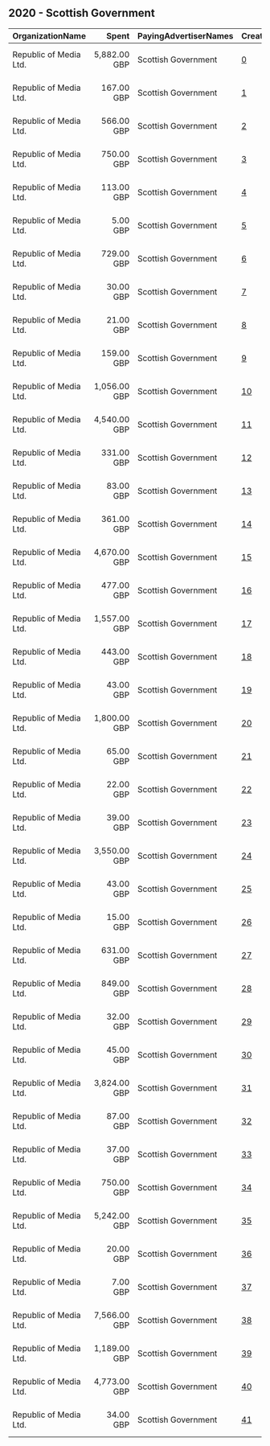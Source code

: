 ## 2020 - Scottish Government 
|OrganizationName|Spent|PayingAdvertiserNames|CreativeUrls|Impressions|Genders|AgeBrackets|CountryCodes|BillingAddresses|CandidateBallotInformation|
|:---|---:|:---|:---|---:|:---|:---|:---|:---|:---|
|Republic of Media Ltd.|5,882.00 GBP|Scottish Government|[0](https://www.snap.com/political-ads/asset/d5605f50bacf19634abab7db7edae41c8d8d37debd3a829dd69fddc67a8fc561?mediaType=mp4)|2,489,092||17-|united kingdom|"4th Floor, Nova House,Edinburgh,EH3 9QQ,GB"||
|Republic of Media Ltd.|167.00 GBP|Scottish Government|[1](https://www.snap.com/political-ads/asset/800b02b27315d0ebf304bebe06f7f386b4675a35103d3dfa5b884c1be3bf720b?mediaType=mp4)|161,893||16-24|united kingdom|"4th Floor, Nova House,Edinburgh,EH3 9QQ,GB"||
|Republic of Media Ltd.|566.00 GBP|Scottish Government|[2](https://www.snap.com/political-ads/asset/310399d0400ba05f43d6350cb99d821e4d490597f875c3d1211be21031ce89bb?mediaType=jpg)|320,950||16-24|united kingdom|"4th Floor, Nova House,Edinburgh,EH3 9QQ,GB"||
|Republic of Media Ltd.|750.00 GBP|Scottish Government|[3](https://www.snap.com/political-ads/asset/0966caef4542094b5087b98afb2d6bae36593158ffbe1897e8aec42bcd320a96?mediaType=mp4)|359,129|MALE|20-25|united kingdom|"4th Floor, Nova House,Edinburgh,EH3 9QQ,GB"||
|Republic of Media Ltd.|113.00 GBP|Scottish Government|[4](https://www.snap.com/political-ads/asset/24a45137624719f625e2cd67680a3ca1b9a674230a78e46f2a26ae448f429fbc?mediaType=mp4)|79,024||18-24|united kingdom|"4th Floor, Nova House,Edinburgh,EH3 9QQ,GB"||
|Republic of Media Ltd.|5.00 GBP|Scottish Government|[5](https://www.snap.com/political-ads/asset/e2fdd5d70bcf74e1a528653963c793dc82da466aaec74682f477970d0dceca58?mediaType=mp4)|4,999||16-24|united kingdom|"4th Floor, Nova House,Edinburgh,EH3 9QQ,GB"||
|Republic of Media Ltd.|729.00 GBP|Scottish Government|[6](https://www.snap.com/political-ads/asset/887bfb4d07e6fd6e3823afd8cabcb34a9170e624faed280ac5f74a4644f8178b?mediaType=jpg)|388,501||16-24|united kingdom|"4th Floor, Nova House,Edinburgh,EH3 9QQ,GB"||
|Republic of Media Ltd.|30.00 GBP|Scottish Government|[7](https://www.snap.com/political-ads/asset/f3304d07368f974514633f79367120f870bbe03c14438f8cb82fb1c2d71fa204?mediaType=mp4)|27,551||16-24|united kingdom|"4th Floor, Nova House,Edinburgh,EH3 9QQ,GB"||
|Republic of Media Ltd.|21.00 GBP|Scottish Government|[8](https://www.snap.com/political-ads/asset/bfb77fac02bd08c5752ffd60e78be968962a73766c05a47525973025791a9155?mediaType=mp4)|20,882||16-24|united kingdom|"4th Floor, Nova House,Edinburgh,EH3 9QQ,GB"||
|Republic of Media Ltd.|159.00 GBP|Scottish Government|[9](https://www.snap.com/political-ads/asset/caadfaedaecb6ed245b67c9a6443c6175046e5ab0229677fbd4749bcf57f50f2?mediaType=mp4)|90,110||18-40|united kingdom|"4th Floor, Nova House,Edinburgh,EH3 9QQ,GB"||
|Republic of Media Ltd.|1,056.00 GBP|Scottish Government|[10](https://www.snap.com/political-ads/asset/6395224f5353c87b9dd6369e253ba43841286d3701e2d4a54f15910d321ed65f?mediaType=mp4)|533,653||18-40|united kingdom|"4th Floor, Nova House,Edinburgh,EH3 9QQ,GB"||
|Republic of Media Ltd.|4,540.00 GBP|Scottish Government|[11](https://www.snap.com/political-ads/asset/788b8c2aa5259bc3873428bedb41935c3de19669416a3a17de2af865a910f33c?mediaType=mp4)|2,837,201||16-24|united kingdom|"4th Floor, Nova House,Edinburgh,EH3 9QQ,GB"||
|Republic of Media Ltd.|331.00 GBP|Scottish Government|[12](https://www.snap.com/political-ads/asset/ebba17f980e16420fa9f211c2fd82e83af50066c40af3bf650fdd0431f952725?mediaType=mp4)|131,902||18-24|united kingdom|"4th Floor, Nova House,Edinburgh,EH3 9QQ,GB"||
|Republic of Media Ltd.|83.00 GBP|Scottish Government|[13](https://www.snap.com/political-ads/asset/55ad1d741572e14a3f28ef70bcc952e7ef2db8b24a8460f71437d542b076d2fb?mediaType=mp4)|71,447||16-24|united kingdom|"4th Floor, Nova House,Edinburgh,EH3 9QQ,GB"||
|Republic of Media Ltd.|361.00 GBP|Scottish Government|[14](https://www.snap.com/political-ads/asset/1ebf47a1ecf682373517512f3d2fd7f82c525c9f6e4b45cf3648c64119c739a5?mediaType=mp4)|217,219||18-24|united kingdom|"4th Floor, Nova House,Edinburgh,EH3 9QQ,GB"||
|Republic of Media Ltd.|4,670.00 GBP|Scottish Government|[15](https://www.snap.com/political-ads/asset/4ecb92db8c069319cdf82dc844242f96f808ed69d39cc9c1d004c5743450a9b5?mediaType=mp4)|2,790,486||17-|united kingdom|"4th Floor, Nova House,Edinburgh,EH3 9QQ,GB"||
|Republic of Media Ltd.|477.00 GBP|Scottish Government|[16](https://www.snap.com/political-ads/asset/8936b3974eaab0988f2bfa69d58f42228382fc1e5b470e595f17013828c6a56d?mediaType=jpg)|266,202||16-24|united kingdom|"4th Floor, Nova House,Edinburgh,EH3 9QQ,GB"||
|Republic of Media Ltd.|1,557.00 GBP|Scottish Government|[17](https://www.snap.com/political-ads/asset/717f834db993861f7a5299ca29ae966aea5b61bd2eee25d430922054b29c65b3?mediaType=mp4)|1,285,782||16-25|united kingdom|"4th Floor, Nova House,Edinburgh,EH3 9QQ,GB"||
|Republic of Media Ltd.|443.00 GBP|Scottish Government|[18](https://www.snap.com/political-ads/asset/a9a605b77715c86c53ec00f6fb5b9d6e879b9f941f3dcc55c839ebcfcbd83595?mediaType=mp4)|297,942||16-24|united kingdom|"4th Floor, Nova House,Edinburgh,EH3 9QQ,GB"||
|Republic of Media Ltd.|43.00 GBP|Scottish Government|[19](https://www.snap.com/political-ads/asset/5e1556a4a8569630b95491041d7f5ef045340bc1f4d5f83df022be898147eaf2?mediaType=mp4)|36,291||16-24|united kingdom|"4th Floor, Nova House,Edinburgh,EH3 9QQ,GB"||
|Republic of Media Ltd.|1,800.00 GBP|Scottish Government|[20](https://www.snap.com/political-ads/asset/75fdef7aba2a3c75a094597a889c7f8a79c70daa223fcf8384254b53bc7af004?mediaType=jpg)|1,001,264||18-24|united kingdom|"4th Floor, Nova House,Edinburgh,EH3 9QQ,GB"||
|Republic of Media Ltd.|65.00 GBP|Scottish Government|[21](https://www.snap.com/political-ads/asset/a9847014cd148a6155069ac24fb32fdc8f3892091c953341535f465ac32e51b5?mediaType=mp4)|76,473||16-24|united kingdom|"4th Floor, Nova House,Edinburgh,EH3 9QQ,GB"||
|Republic of Media Ltd.|22.00 GBP|Scottish Government|[22](https://www.snap.com/political-ads/asset/7937f7d29800b6bad400ba6ae1b0f05db756a0dcc240e53311596aff63654d8b?mediaType=mp4)|20,253||16-24|united kingdom|"4th Floor, Nova House,Edinburgh,EH3 9QQ,GB"||
|Republic of Media Ltd.|39.00 GBP|Scottish Government|[23](https://www.snap.com/political-ads/asset/688ef2c9958b348fc75dc0e7efa061cc9a54fb08d30b656bce35729249a4c6cf?mediaType=mp4)|46,442||16-24|united kingdom|"4th Floor, Nova House,Edinburgh,EH3 9QQ,GB"||
|Republic of Media Ltd.|3,550.00 GBP|Scottish Government|[24](https://www.snap.com/political-ads/asset/fd81256c63817f405b3b7c91092c00e5de1891c7359849c074cbfaf1bff2c4c1?mediaType=mp4)|1,575,699||17-|united kingdom|"4th Floor, Nova House,Edinburgh,EH3 9QQ,GB"||
|Republic of Media Ltd.|43.00 GBP|Scottish Government|[25](https://www.snap.com/political-ads/asset/44a0cb2344d8f4882c5ea4d29d9330650c3f0e5109a52bc1a9e89a96fc6daa5f?mediaType=mp4)|33,774||16-24|united kingdom|"4th Floor, Nova House,Edinburgh,EH3 9QQ,GB"||
|Republic of Media Ltd.|15.00 GBP|Scottish Government|[26](https://www.snap.com/political-ads/asset/9cad6b01a7b9b8cdcdd0969278ba06f8347e12c119858baf87e3d07033ff4d1c?mediaType=mp4)|11,956||16-24|united kingdom|"4th Floor, Nova House,Edinburgh,EH3 9QQ,GB"||
|Republic of Media Ltd.|631.00 GBP|Scottish Government|[27](https://www.snap.com/political-ads/asset/d571c78de98a7239827c65b28cd3906488fc7dc1e64def96130cdb66d9a8eca0?mediaType=mp4)|330,055||16-24|united kingdom|"4th Floor, Nova House,Edinburgh,EH3 9QQ,GB"||
|Republic of Media Ltd.|849.00 GBP|Scottish Government|[28](https://www.snap.com/political-ads/asset/1872e69bc5dbb97d3895fd54d6cbdb7168763e358da18af5028ccf8babf1eef8?mediaType=mp4)|562,400||16-24|united kingdom|"4th Floor, Nova House,Edinburgh,EH3 9QQ,GB"||
|Republic of Media Ltd.|32.00 GBP|Scottish Government|[29](https://www.snap.com/political-ads/asset/1ec34c34282cf6fd00dbbf43a21f8f57ea9d8548b56735fee0fe7d7d87d0cda2?mediaType=mp4)|34,883||16-24|united kingdom|"4th Floor, Nova House,Edinburgh,EH3 9QQ,GB"||
|Republic of Media Ltd.|45.00 GBP|Scottish Government|[30](https://www.snap.com/political-ads/asset/f3ba1c9d2c3b0435066ccb616d97d0ad1c12e6a696e4fba9d859298e1495bf3d?mediaType=mp4)|30,536||18-24|united kingdom|"4th Floor, Nova House,Edinburgh,EH3 9QQ,GB"||
|Republic of Media Ltd.|3,824.00 GBP|Scottish Government|[31](https://www.snap.com/political-ads/asset/df521e601a89fdf7d69bf09ab61090dc22300a474f4aad8136ddf9f6827d036b?mediaType=mp4)|1,893,734||17-|united kingdom|"4th Floor, Nova House,Edinburgh,EH3 9QQ,GB"||
|Republic of Media Ltd.|87.00 GBP|Scottish Government|[32](https://www.snap.com/political-ads/asset/ff4d5cde46f1b003a0c8834014bdafe92838db9518b1496908b9c96bd8f1aeae?mediaType=mp4)|91,581||16-24|united kingdom|"4th Floor, Nova House,Edinburgh,EH3 9QQ,GB"||
|Republic of Media Ltd.|37.00 GBP|Scottish Government|[33](https://www.snap.com/political-ads/asset/788b8c2aa5259bc3873428bedb41935c3de19669416a3a17de2af865a910f33c?mediaType=mp4)|26,107||16-24|united kingdom|"4th Floor, Nova House,Edinburgh,EH3 9QQ,GB"||
|Republic of Media Ltd.|750.00 GBP|Scottish Government|[34](https://www.snap.com/political-ads/asset/4262635947e43de9a20ffb7ef361f0435d66e5eed05a2552a8b79c5823cb4c6e?mediaType=mp4)|465,971|MALE|20-25|united kingdom|"4th Floor, Nova House,Edinburgh,EH3 9QQ,GB"||
|Republic of Media Ltd.|5,242.00 GBP|Scottish Government|[35](https://www.snap.com/political-ads/asset/173304dee2813e8ea783a7d8f86d8897eddbe27012c326186f4c327f2e2b90a0?mediaType=mp4)|1,726,298||17-|united kingdom|"4th Floor, Nova House,Edinburgh,EH3 9QQ,GB"||
|Republic of Media Ltd.|20.00 GBP|Scottish Government|[36](https://www.snap.com/political-ads/asset/4153728ebe3881cf2624b3e51b6e07021cf929884edfedc736ed079a0e38429e?mediaType=mp4)|23,745||16-24|united kingdom|"4th Floor, Nova House,Edinburgh,EH3 9QQ,GB"||
|Republic of Media Ltd.|7.00 GBP|Scottish Government|[37](https://www.snap.com/political-ads/asset/e7800a884d7161d253637340b1bfde891d5e47c94d64db3bce506b2f12dbf290?mediaType=mp4)|8,527||16-24|united kingdom|"4th Floor, Nova House,Edinburgh,EH3 9QQ,GB"||
|Republic of Media Ltd.|7,566.00 GBP|Scottish Government|[38](https://www.snap.com/political-ads/asset/717f834db993861f7a5299ca29ae966aea5b61bd2eee25d430922054b29c65b3?mediaType=mp4)|7,293,620||16-25|united kingdom|"4th Floor, Nova House,Edinburgh,EH3 9QQ,GB"||
|Republic of Media Ltd.|1,189.00 GBP|Scottish Government|[39](https://www.snap.com/political-ads/asset/4bf1e82650d01bd2857ed1ffcddc99d31cb49b1bfba407c3d939b0c100636b39?mediaType=mp4)|660,156||16-24|united kingdom|"4th Floor, Nova House,Edinburgh,EH3 9QQ,GB"||
|Republic of Media Ltd.|4,773.00 GBP|Scottish Government|[40](https://www.snap.com/political-ads/asset/e51ab59fe72aef1a000736eefebaaae60df10923794313a0b3c739c12686a1f1?mediaType=mp4)|2,395,115||18-40|united kingdom|"4th Floor, Nova House,Edinburgh,EH3 9QQ,GB"||
|Republic of Media Ltd.|34.00 GBP|Scottish Government|[41](https://www.snap.com/political-ads/asset/8d18c966777fa2198ebb06b1717947732e7acd958dd5e48715226cd93578912b?mediaType=mp4)|34,193||16-24|united kingdom|"4th Floor, Nova House,Edinburgh,EH3 9QQ,GB"||
